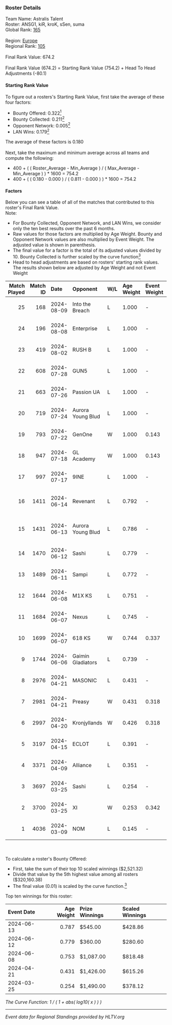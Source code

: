 ### Roster Details<br />
Team Name: Astralis Talent<br />
Roster: ANSG1, kiR, kroK, sSen, suma<br />
Global Rank: [165](../standings_global_2024_08_14.md)<br />
<br />
Region: [Europe]( ../standings_europe_2024_08_14.md)<br />
Regional Rank: [105]( ../standings_europe_2024_08_14.md)<br />
<br />
Final Rank Value:  674.2<br />
<br />
Final Rank Value (674.2) = Starting Rank Value (754.2) + Head To Head Adjustments (-80.1)<br />

#### Starting Rank Value<br />
To figure out a rosters's Starting Rank Value, first take the average of these four factors:<br />
- Bounty Offered: 0.322[<sup>1</sup>](#table2)
- Bounty Collected: 0.211[<sup>2</sup>](#table1)
- Opponent Network: 0.005[<sup>2</sup>](#table1)
- LAN Wins: 0.179[<sup>2</sup>](#table1)

The average of these factors is 0.180<br />
<br />
Next, take the maximum and minimum average across all teams and compute the following:<br />
- 400 + ( ( Roster_Average - Min_Average ) / ( Max_Average - Min_Average ) ) * 1600 = 754.2
- 400 + ( ( 0.180 - 0.000 ) / ( 0.811 - 0.000 ) ) * 1600 = 754.2


#### Factors<br />
Below you can see a table of all of the matches that contributed to this roster's Final Rank Value.<br />
Note:<br />

- For Bounty Collected, Opponent Network, and LAN Wins, we consider only the ten best results over the past 6 months.
- Raw values for those factors are multiplied by Age Weight. Bounty and Opponent Network values are also multiplied by Event Weight. The adjusted value is shown in parenthesis.
- The final value for a factor is the total of its adjusted values divided by 10. Bounty Collected is further scaled by the curve function[<sup>3</sup>](#curveFunction)
- Head to head adjustments are based on rosters' starting rank values. The results shown below are adjusted by Age Weight and not Event Weight
<span id="table1"></span><br />


| Match Played | Match ID | Date       | Opponent          | W/L | Age Weight | Event Weight | Bounty Collected | Opponent Network | LAN Wins  | H2H Adj. | Roster                             |
| -: | -: | :- | :- | :- | :- | :- | :- | :- | :- | -: | :- |
|           25 |      168 | 2024-08-09 | Into the Breach   | L   | 1.000      | -            | -                | -                | -         |    -9.63 | ANSG1, kiR, kroK, sSen, suma       |
|           24 |      196 | 2024-08-08 | Enterprise        | L   | 1.000      | -            | -                | -                | -         |    -5.86 | ANSG1, kiR, kroK, sSen, suma       |
|           23 |      419 | 2024-08-02 | RUSH B            | L   | 1.000      | -            | -                | -                | -         |    -6.23 | ANSG1, kiR, kroK, sSen, suma       |
|           22 |      608 | 2024-07-28 | GUN5              | L   | 1.000      | -            | -                | -                | -         |    -9.64 | ANSG1, kiR, kroK, sSen, suma       |
|           21 |      663 | 2024-07-26 | Passion UA        | L   | 1.000      | -            | -                | -                | -         |    -3.15 | ANSG1, kiR, kroK, sSen, suma       |
|           20 |      719 | 2024-07-24 | Aurora Young Blud | L   | 1.000      | -            | -                | -                | -         |    -6.39 | ANSG1, kiR, kroK, sSen, suma       |
|           19 |      793 | 2024-07-22 | GenOne            | W   | 1.000      | 0.143        | 0.000 (0.000)    | 0.077 (0.011)    | 0 (0.000) |     8.27 | ANSG1, kiR, kroK, sSen, suma       |
|           18 |      947 | 2024-07-18 | GL Academy        | W   | 1.000      | 0.143        | 0.005 (0.001)    | 0.085 (0.012)    | 0 (0.000) |    16.18 | ANSG1, kiR, kroK, sSen, suma       |
|           17 |      997 | 2024-07-17 | 9INE              | L   | 1.000      | -            | -                | -                | -         |    -7.33 | ANSG1, kiR, kroK, sSen, suma       |
|           16 |     1411 | 2024-06-14 | Revenant          | L   | 0.792      | -            | -                | -                | -         |    -7.40 | alexsomfan, ANSG1, kiR, sSen, suma |
|           15 |     1431 | 2024-06-13 | Aurora Young Blud | L   | 0.786      | -            | -                | -                | -         |    -6.19 | alexsomfan, ANSG1, kiR, sSen, suma |
|           14 |     1470 | 2024-06-12 | Sashi             | L   | 0.779      | -            | -                | -                | -         |    -1.79 | ANSG1, kiR, kroK, sSen, suma       |
|           13 |     1489 | 2024-06-11 | Sampi             | L   | 0.772      | -            | -                | -                | -         |    -7.40 | ANSG1, kiR, kroK, sSen, suma       |
|           12 |     1644 | 2024-06-08 | M1X KS            | L   | 0.751      | -            | -                | -                | -         |    -8.87 | ANSG1, kiR, kroK, sSen, suma       |
|           11 |     1684 | 2024-06-07 | Nexus             | L   | 0.745      | -            | -                | -                | -         |   -11.23 | ANSG1, kiR, kroK, sSen, suma       |
|           10 |     1699 | 2024-06-07 | 618 KS            | W   | 0.744      | 0.337        | 0.000 (0.000)    | 0.000 (0.000)    | 1 (0.744) |     3.04 | ANSG1, kiR, kroK, sSen, suma       |
|            9 |     1744 | 2024-06-06 | Gaimin Gladiators | L   | 0.739      | -            | -                | -                | -         |    -6.03 | ANSG1, kiR, kroK, sSen, suma       |
|            8 |     2976 | 2024-04-21 | MASONIC           | L   | 0.431      | -            | -                | -                | -         |    -6.93 | ANSG1, JBOEN, kiR, kroK, tOPZ      |
|            7 |     2981 | 2024-04-21 | Preasy            | W   | 0.431      | 0.318        | 0.008 (0.001)    | 0.208 (0.028)    | 1 (0.431) |     7.08 | ANSG1, JBOEN, kiR, kroK, tOPZ      |
|            6 |     2997 | 2024-04-20 | Kronjyllands      | W   | 0.426      | 0.318        | 0.000 (0.000)    | 0.000 (0.000)    | 1 (0.426) |     1.72 | ANSG1, JBOEN, kiR, kroK, tOPZ      |
|            5 |     3197 | 2024-04-15 | ECLOT             | L   | 0.391      | -            | -                | -                | -         |    -0.88 | ANSG1, JBOEN, kiR, kroK, tOPZ      |
|            4 |     3371 | 2024-04-09 | Alliance          | L   | 0.351      | -            | -                | -                | -         |    -4.33 | ANSG1, JBOEN, kiR, kroK, tOPZ      |
|            3 |     3697 | 2024-03-25 | Sashi             | L   | 0.254      | -            | -                | -                | -         |    -5.00 | ANSG1, JBOEN, kiR, kroK, tOPZ      |
|            2 |     3700 | 2024-03-25 | XI                | W   | 0.253      | 0.342        | 0.000 (0.000)    | 0.000 (0.000)    | 0 (0.000) |     1.63 | ANSG1, JBOEN, kiR, kroK, tOPZ      |
|            1 |     4036 | 2024-03-09 | NOM               | L   | 0.145      | -            | -                | -                | -         |    -3.71 | ANSG1, JBOEN, kiR, kroK, tOPZ      |

<br />
<span id="table2"></span><br />
To calculate a roster's Bounty Offered:<br />

- First, take the sum of their top 10 scaled winnings ($2,521.32)
- Divide that value by the 5th highest value among all rosters ($320,160.38)
- The final value (0.01) is scaled by the curve function.[<sup>3</sup>](#curveFunction)

Top ten winnings for this roster:<br />

| Event Date | Age Weight | Prize Winnings | Scaled Winnings |
| :- | -: | :- | :- |
| 2024-06-13 |      0.787 | $545.00        | $428.86         |
| 2024-06-12 |      0.779 | $360.00        | $280.60         |
| 2024-06-08 |      0.753 | $1,087.00      | $818.48         |
| 2024-04-21 |      0.431 | $1,426.00      | $615.26         |
| 2024-03-25 |      0.254 | $1,490.00      | $378.12         |


<span id="curveFunction"></span>_The Curve Function: 1 / ( 1 + abs( log10( x ) ) )_<br />

---
_Event data for Regional Standings provided by HLTV.org_<br />
